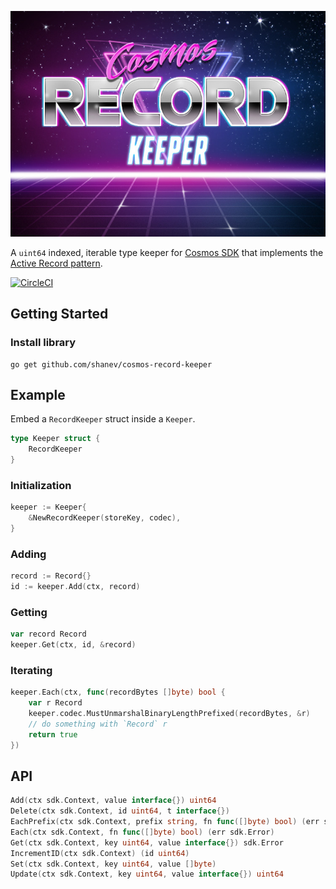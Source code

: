 ![logo](./logo.jpg)

A `uint64` indexed, iterable type keeper for [Cosmos SDK](https://github.com/cosmos/cosmos-sdk) that implements the [Active Record pattern](https://en.wikipedia.org/wiki/Active_record_pattern).

[![CircleCI](https://circleci.com/gh/shanev/cosmos-record-keeper.svg?style=svg)](https://circleci.com/gh/shanev/cosmos-record-keeper)

## Getting Started

### Install library

```
go get github.com/shanev/cosmos-record-keeper
```

## Example

Embed a `RecordKeeper` struct inside a `Keeper`.

```go
type Keeper struct {
    RecordKeeper
}
```

### Initialization

```go
keeper := Keeper{
    &NewRecordKeeper(storeKey, codec),
}
```

### Adding

```go
record := Record{}
id := keeper.Add(ctx, record)
```

### Getting

```go
var record Record
keeper.Get(ctx, id, &record)
```

### Iterating

```go
keeper.Each(ctx, func(recordBytes []byte) bool {
    var r Record
    keeper.codec.MustUnmarshalBinaryLengthPrefixed(recordBytes, &r)
    // do something with `Record` r
    return true
})
```

## API

```go
Add(ctx sdk.Context, value interface{}) uint64
Delete(ctx sdk.Context, id uint64, t interface{})
EachPrefix(ctx sdk.Context, prefix string, fn func([]byte) bool) (err sdk.Error)
Each(ctx sdk.Context, fn func([]byte) bool) (err sdk.Error)
Get(ctx sdk.Context, key uint64, value interface{}) sdk.Error
IncrementID(ctx sdk.Context) (id uint64)
Set(ctx sdk.Context, key uint64, value []byte)
Update(ctx sdk.Context, key uint64, value interface{}) uint64
```
